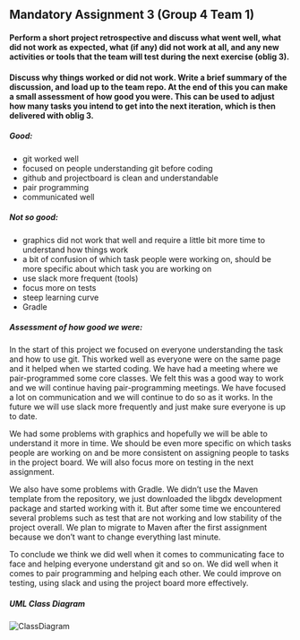 ## Mandatory Assignment 3 (Group 4 Team 1)

#### Perform a short project retrospective and discuss what went well, what did not work as expected, what (if any) did not work at all, and any new activities or tools that the team will test during the next exercise (oblig 3).

#### Discuss why things worked or did not work. Write a brief summary of the discussion, and load up to the team repo. At the end of this you can make a small assessment of how good you were. This can be used to adjust how many tasks you intend to get into the next iteration, which is then delivered with oblig 3.

##### Good: 
- git worked well 
- focused on people understanding git before coding
- github and projectboard is clean and understandable 
- pair programming
- communicated well 

##### Not so good: 
- graphics did not work that well and require a little bit more time to understand how things work
- a bit of confusion of which task people were working on, should be more specific about which task you are working on
- use slack more frequent (tools)
- focus more on tests
- steep learning curve
- Gradle

##### Assessment of how good we were: 

In the start of this project we focused on everyone understanding the task and how to use git. This worked well as everyone were on the same page and it helped when we started coding. We have had a meeting where we pair-programmed some core classes. We felt this was a good way to work and we will continue having pair-programming meetings. We have focused a lot on communication and we will continue to do so as it works. In the future we will use slack more frequently and just make sure everyone is up to date. 

We had some problems with graphics and hopefully we will be able to understand it more in time. We should be even more specific on which tasks people are working on and be more consistent on assigning people to tasks in the project board. We will also focus more on testing in the next assignment. 

We also have some problems with Gradle. We didn’t use the Maven template from the repository, we just downloaded the libgdx development package and started working with it. But after some time we encountered several problems such as test that are not working and low stability of the project overall. We plan to migrate to Maven after the first assignment because we don’t want to change everything last minute.

To conclude we think we did well when it comes to communicating face to face and helping everyone understand git and so on. We did well when it comes to pair programming and helping each other.  We could improve on testing, using slack and using the project board more effectively. 

##### UML Class Diagram

![ClassDiagram](ClassDiagram.png)